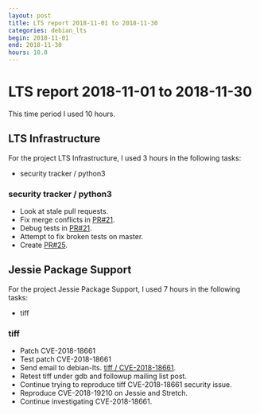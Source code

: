 ```yaml
---
layout: post
title: LTS report 2018-11-01 to 2018-11-30
categories: debian_lts
begin: 2018-11-01
end: 2018-11-30
hours: 10.0
---
```


# LTS report 2018-11-01 to 2018-11-30

This time period I used 10 hours.

## LTS Infrastructure

For the project LTS Infrastructure, I used 3 hours in the following tasks:

* security tracker / python3

### security tracker / python3

* Look at stale pull requests.
* Fix merge conflicts in [PR#21](https://salsa.debian.org/security-tracker-team/security-tracker/merge_requests/21/).
* Debug tests in [PR#21](https://salsa.debian.org/security-tracker-team/security-tracker/merge_requests/21/).
* Attempt to fix broken tests on master.
* Create [PR#25](https://salsa.debian.org/security-tracker-team/security-tracker/merge_requests/25/).


## Jessie Package Support

For the project Jessie Package Support, I used 7 hours in the following tasks:

* tiff

### tiff

* Patch CVE-2018-18661
* Test patch CVE-2018-18661
* Send email to debian-lts.
  [tiff / CVE-2018-18661](https://lists.debian.org/debian-lts/2018/11/msg00033.html).
* Retest tiff under gdb and followup mailing list post.
* Continue trying to reproduce tiff CVE-2018-18661 security issue.
* Reproduce CVE-2018-19210 on Jessie and Stretch.
* Continue investigating CVE-2018-18661.



